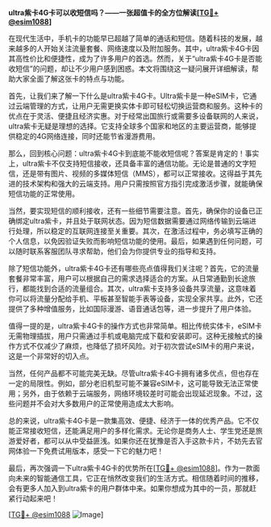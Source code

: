 **ultra紫卡4G卡可以收短信吗？——一张超值卡的全方位解读[[TG💪+ @esim1088](https://t.me/s/esim1088)]**

在现代生活中，手机卡的功能早已超越了简单的通话和短信。随着科技的发展，越来越多的人开始关注流量套餐、网络速度以及附加服务。其中，ultra紫卡4G卡因其高性价比和便捷性，成为了许多用户的首选。然而，关于“ultra紫卡4G卡是否能收短信”的问题，却让不少用户感到困惑。本文将围绕这一疑问展开详细解读，帮助大家全面了解这张卡的特点与功能。

首先，让我们来了解一下什么是ultra紫卡4G卡。Ultra紫卡是一种eSIM卡，它通过云端管理的方式，让用户无需更换实体卡即可轻松切换运营商和服务。这种卡的优点在于灵活、便捷且经济实惠。对于经常出国旅行或需要多设备联网的人来说，ultra紫卡无疑是理想的选择。它支持全球多个国家和地区的主要运营商，能够提供稳定的4G网络连接，同时还能节省漫游费用。

那么，回到核心问题：ultra紫卡4G卡到底能不能收短信呢？答案是肯定的！事实上，ultra紫卡不仅支持短信接收，还具备丰富的通信功能。无论是普通的文字短信，还是带有图片、视频的多媒体短信（MMS），都可以正常接收。这得益于其先进的技术架构和强大的云端支持。用户只需按照官方指引完成激活步骤，就能确保短信功能的正常使用。

当然，要实现短信的顺利接收，还有一些细节需要注意。首先，确保你的设备已正确绑定ultra紫卡，并且处于联网状态。因为短信数据需要通过网络传输到云端进行处理，所以稳定的互联网连接至关重要。其次，在激活过程中，务必填写正确的个人信息，以免因验证失败而影响短信功能的使用。最后，如果遇到任何问题，可以随时联系客服团队寻求帮助，他们会为你提供专业的指导和支持。

除了短信功能外，ultra紫卡4G卡还有哪些亮点值得我们关注呢？首先，它的流量套餐非常丰富，用户可以根据自己的需求选择适合的方案。从日常通勤到长途旅行，都能找到合适的流量组合。其次，ultra紫卡支持多设备共享流量，这意味着你可以将流量分配给手机、平板甚至智能手表等设备，实现全家共享。此外，它还提供了多种增值服务，比如国际漫游、语音通话包等，进一步提升了用户体验。

值得一提的是，ultra紫卡4G卡的操作方式也非常简单。相比传统实体卡，eSIM卡无需物理插拔，用户只需通过手机或电脑完成下载和安装即可。这种无接触式的操作方式不仅减少了麻烦，也降低了损坏风险。对于初次尝试eSIM卡的用户来说，这是一个非常好的切入点。

当然，任何产品都不可能完美无缺。尽管ultra紫卡4G卡拥有诸多优点，但也存在一定的局限性。例如，部分老旧机型可能不兼容eSIM卡，这可能导致无法正常使用；另外，由于依赖于云端服务，网络环境较差时可能会出现延迟现象。不过，这些问题并不会对大多数用户的正常使用造成太大影响。

总的来说，ultra紫卡4G卡是一款集高效、便捷、经济于一体的优秀产品。它不仅能正常接收短信，还能满足用户的多样化需求。无论你是商务人士、学生党还是旅游爱好者，都可以从中受益匪浅。如果你还在犹豫是否入手这款卡片，不妨先去官网体验一下免费试用版本，感受一下它的魅力吧！

最后，再次强调一下ultra紫卡4G卡的优势所在[[TG💪+ @esim1088](https://t.me/s/esim1088)]。作为一款面向未来的智能通信工具，它正在悄然改变我们的生活方式。相信随着时间的推移，会有更多人加入到ultra紫卡的用户群体中来。如果你想成为其中的一员，那就赶紧行动起来吧！

[[TG💪+ @esim1088](https://t.me/s/esim1088) ![Image](https://i.postimg.cc/4NQfJmqS/Snipaste-2025-05-13-00-14-12.png)]